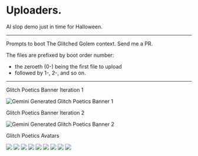# Uploaders.

AI slop demo just in time for Halloween.

---

Prompts to boot The Glitched Golem context.  Send me a PR.

The files are prefixed by boot order number:  
- the zeroeth (0-) being the first file to upload  
- followed by 1-, 2-, and so on.

---

Glitch Poetics Banner Iteration 1

![Gemini Generated Glitch Poetics Banner 1](avatar/Gemini_Generated_Banner.jpg)

Glitch Poetics Banner Iteration 2

![Gemini Generated Glitch Poetics Banner 2](avatar/Gemini_Generated_Image_banner2.png)

Glitch Poetics Avatars

![](avatar/glitch-avatar-anime-female.png)
![](avatar/glitch-avatar-anime-male.png)
![](avatar/glitch-avatar-cholo-apotheosis.jpg)
![](avatar/glitch-avatar-cholo-coolly-skeptical.jpg)
![](avatar/glitch-avatar-cholo-pensive.jpg)
![](avatar/glitch-avatar-cholo-serious.jpg)
![](avatar/glitch-avatar-disney-female-cartoonish.png)
![](avatar/glitch-avatar-disney-female.png)
![](avatar/glitch-avatar-disney-male.png)

